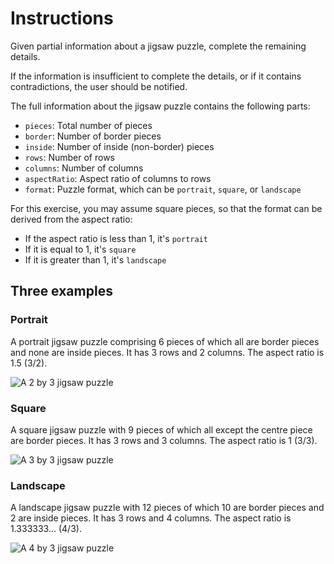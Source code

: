 # Instructions

Given partial information about a jigsaw puzzle, complete the remaining details.

If the information is insufficient to complete the details, or if it contains contradictions, the user should be notified.

The full information about the jigsaw puzzle contains the following parts:

- `pieces`: Total number of pieces
- `border`: Number of border pieces
- `inside`: Number of inside (non-border) pieces
- `rows`: Number of rows
- `columns`: Number of columns
- `aspectRatio`: Aspect ratio of columns to rows
- `format`: Puzzle format, which can be `portrait`, `square`, or `landscape`

For this exercise, you may assume square pieces, so that the format can be derived from the aspect ratio:

- If the aspect ratio is less than 1, it's `portrait`
- If it is equal to 1, it's `square`
- If it is greater than 1, it's `landscape`

## Three examples

### Portrait

A portrait jigsaw puzzle comprising 6 pieces of which all are border pieces and none are inside pieces. It has 3 rows and 2 columns. The aspect ratio is 1.5 (3/2).

![A 2 by 3 jigsaw puzzle](https://camo.githubusercontent.com/bb806ba85321c2b739e882d6f872897150a87134765383e26a47d88bfe0aa7f8/68747470733a2f2f6173736574732e657865726369736d2e6f72672f696d616765732f6578657263697365732f70696563696e672d69742d746f6765746865722f6a69677361772d70757a7a6c652d3278332e737667)

### Square

A square jigsaw puzzle with 9 pieces of which all except the centre piece are border pieces. It has 3 rows and 3 columns. The aspect ratio is 1 (3/3).

![A 3 by 3 jigsaw puzzle](https://camo.githubusercontent.com/499ca9b4913aac4f3ae18eeec392209ac8b360d892b7cb3be5d28cba4075602c/68747470733a2f2f6173736574732e657865726369736d2e6f72672f696d616765732f6578657263697365732f70696563696e672d69742d746f6765746865722f6a69677361772d70757a7a6c652d3378332e737667)

### Landscape

A landscape jigsaw puzzle with 12 pieces of which 10 are border pieces and 2 are inside pieces. It has 3 rows and 4 columns. The aspect ratio is 1.333333... (4/3).

![A 4 by 3 jigsaw puzzle](https://camo.githubusercontent.com/45b18efc8524284928bd8cae6bd72b661e1b9a1ca8959fe5131c7985671030a0/68747470733a2f2f6173736574732e657865726369736d2e6f72672f696d616765732f6578657263697365732f70696563696e672d69742d746f6765746865722f6a69677361772d70757a7a6c652d3478332e737667)

